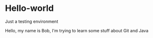 # Hello-world
Just a testing environment

Hello, my name is Bob, I'm trying to learn some stuff about Git and Java
